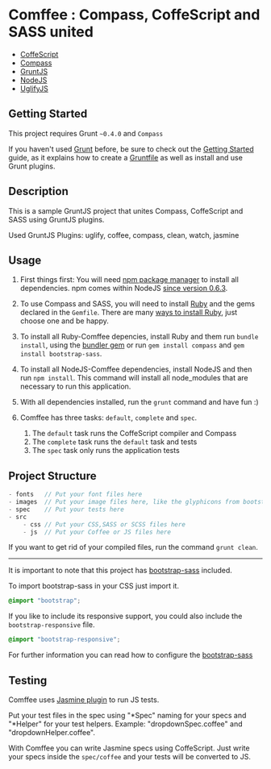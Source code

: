 # Comffee : Compass, CoffeScript and SASS united

- [CoffeScript](https://github.com/jashkenas/coffee-script)
- [Compass](https://github.com/chriseppstein/compass)
- [GruntJS](http://gruntjs.com/)
- [NodeJS](http://nodejs.org/)
- [UglifyJS](https://github.com/mishoo/UglifyJS)

## Getting Started

This project requires Grunt `~0.4.0` and `Compass`

If you haven't used [Grunt](http://gruntjs.com/) before, be sure to check out the [Getting Started](http://gruntjs.com/getting-started) guide, as it explains how to create a [Gruntfile](http://gruntjs.com/sample-gruntfile) as well as install and use Grunt plugins.

## Description

This is a sample GruntJS project that unites Compass, CoffeScript and SASS using GruntJS plugins.

Used GruntJS Plugins: uglify, coffee, compass, clean, watch, jasmine

## Usage

1. First things first: You will need [npm package manager](https://npmjs.org/) to install all dependencies. npm comes within NodeJS [since version 0.6.3](http://blog.nodejs.org/2011/11/25/node-v0-6-3/).

1. To use Compass and SASS, you will need to install [Ruby](http://www.ruby-lang.org/) and the gems declared in the `Gemfile`. There are many [ways to install Ruby](http://www.ruby-lang.org/en/downloads/), just choose one and be happy.

1. To install all Ruby-Comffee depencies, install Ruby and them run `bundle install`, using the [bundler gem](http://gembundler.com/) or run `gem install compass` and `gem install bootstrap-sass`.

1. To install all NodeJS-Comffee dependencies, install NodeJS and then run `npm install`. This command will install all node_modules that are necessary to run this application.

1. With all dependencies installed, run the `grunt` command and have fun :)

1. Comffee has three tasks: `default`, `complete` and `spec`. 
	1. The `default` task runs the CoffeScript compiler and Compass
	1. The `complete` task runs the `default` task and tests
	1. The `spec` task only runs the application tests

## Project Structure

```js
- fonts   // Put your font files here
- images  // Put your image files here, like the glyphicons from bootstrap
- spec    // Put your tests here
- src 
	- css // Put your CSS,SASS or SCSS files here
	- js  // Put your Coffee or JS files here
```

If you want to get rid of your compiled files, run the command `grunt clean`.

-------------------------------------

It is important to note that this project has [bootstrap-sass](https://github.com/thomas-mcdonald/bootstrap-sass) included.

To import bootstrap-sass in your CSS just import it.

```css
@import "bootstrap";
```

If you like to include its responsive support, you could also include the `bootstrap-responsive` file.

```css
@import "bootstrap-responsive";
```

For further information you can read how to configure the [bootstrap-sass](https://github.com/thomas-mcdonald/bootstrap-sass/#css)

## Testing

Comffee uses [Jasmine plugin](https://github.com/gruntjs/grunt-contrib-jasmine) to run JS tests. 

Put your test files in the spec using "\*Spec" naming for your specs and "\*Helper" for your test helpers. Example: "dropdownSpec.coffee" and "dropdownHelper.coffee".

With Comffee you can write Jasmine specs using CoffeScript. Just write your specs inside the `spec/coffee` and your tests will be converted to JS.